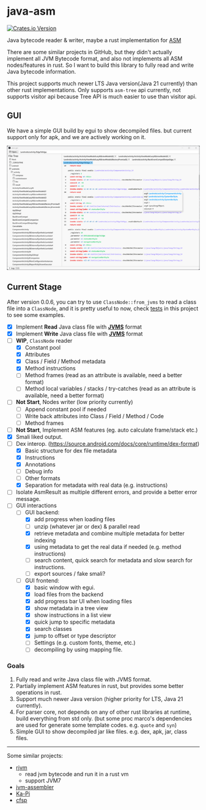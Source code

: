 # java-asm

[![Crates.io Version](https://img.shields.io/crates/v/java_asm)](https://crates.io/crates/java_asm)

Java bytecode reader & writer, maybe a rust implementation for [ASM](https://gitlab.ow2.org/asm/asm)

There are some similar projects in GitHub, but they didn't actually implement all JVM Bytecode format, and also not
implements all ASM nodes/features in rust. 
So I want to build this library to fully read and write Java bytecode information.

This project supports much newer LTS Java version(Java 21 currently) than other rust implementations. Only supports 
`asm-tree` api currently, not supports visitor api because Tree API is much easier to use than visitor api.

## GUI

We have a simple GUI build by egui to show decompiled files. but current support only for apk, and we are actively
working on it.

![GUI](docs/egui.png)

## Current Stage

After version 0.0.6, you can try to use `ClassNode::from_jvms` to read a class file into a `ClassNode`, 
and it is pretty useful to now, check [tests](asm/tests/node/read_test.rs) in this project to 
see some examples.

- [x] Implement **Read** Java class file with **[JVMS](https://docs.oracle.com/javase/specs/jvms/se21/html/jvms-4.html)** format
- [x] Implement **Write** Java class file with **[JVMS](https://docs.oracle.com/javase/specs/jvms/se21/html/jvms-4.html)** format
- [ ] **WIP**, `ClassNode` reader
  - [x] Constant pool
  - [x] Attributes
  - [x] Class / Field / Method metadata
  - [x] Method instructions
  - [ ] Method frames (read as an attribute is available, need a better format)
  - [ ] Method local variables / stacks / try-catches (read as an attribute is available, need a better format)
- [ ] **Not Start**, Nodes writer (low priority currently)
  - [ ] Append constant pool if needed
  - [ ] Write back attributes into Class / Field / Method / Code
  - [ ] Method frames
- [ ] **Not Start**, Implement ASM features (eg. auto calculate frame/stack etc.)
- [x] Smali liked output.
- [ ] Dex interop. (https://source.android.com/docs/core/runtime/dex-format)
  - [x] Basic structure for dex file metadata
  - [x] Instructions
  - [x] Annotations
  - [ ] Debug info
  - [ ] Other formats
  - [x] Separation for metadata with real data (e.g. instructions)
- [ ] Isolate AsmResult as multiple different errors, and provide a better error message.
- [ ] GUI interactions
  - [ ] GUI backend:
    - [x] add progress when loading files
    - [ ] unzip (whatever jar or dex) & parallel read
    - [x] retrieve metadata and combine multiple metadata for better indexing
    - [x] using metadata to get the real data if needed (e.g. method instructions)
    - [ ] search content, quick search for metadata and slow search for instructions.
    - [ ] export sources / fake smali?
  - [ ] GUI frontend:
    - [x] basic window with egui.
    - [x] load files from the backend
    - [x] add progress bar UI when loading files
    - [x] show metadata in a tree view
    - [x] show instructions in a list view
    - [x] quick jump to specific metadata
    - [x] search classes
    - [x] jump to offset or type descriptor
    - [ ] Settings (e.g. custom fonts, theme, etc.)
    - [ ] decompiling by using mapping file.

### Goals

1. Fully read and write Java class file with JVMS format.
2. Partially implement ASM features in rust, but provides some better operations in rust.
3. Support much newer Java version (higher priority for LTS, Java 21 currently).
4. For parser core, not depends on any of other rust libraries at runtime, build everything from std only. (but some proc marco's
   dependencies are used for generate some template codes. e.g. `quote` and `syn`)
5. Simple GUI to show decompiled jar like files. e.g. dex, apk, jar, class files.

---

Some similar projects:

- [rjvm](https://github.com/andreabergia/rjvm)
  - read jvm bytecode and run it in a rust vm
  - support JVM7
- [jvm-assembler](https://github.com/kenpratt/jvm-assembler)
- [Ka-Pi](https://github.com/ChAoSUnItY/Ka-Pi)
- [cfsp](https://github.com/ChAoSUnItY/cfsp)


